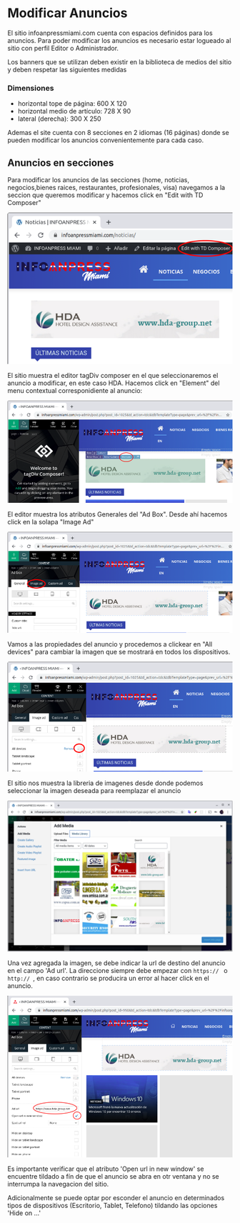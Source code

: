 # Modificar Anuncios

El sitio infoanpressmiami.com cuenta con espacios definidos para los anuncios. Para poder modificar los anuncios es necesario estar logueado al sitio con perfil Editor o Administrador.

Los banners que se utilizan deben existir en la biblioteca de medios del sitio y deben respetar las siguientes medidas

### Dimensiones

+ horizontal tope de página: 600 X 120
+ horizontal medio de artículo: 728 X 90
+ lateral (derecha): 300 X 250

Ademas el site cuenta con 8 secciones en 2 idiomas (16 páginas) donde se pueden modificar los anuncios convenientemente para cada caso. 

## Anuncios en secciones

Para modificar los anuncios de las secciones (home, noticias, negocios,bienes raices, restaurantes, profesionales, visa) navegamos a la seccion que queremos modificar y hacemos click en "Edit with TD Composer"

![Edit with TD Composer](img01.png)

El sitio muestra el editor tagDiv composer en el que seleccionaremos el anuncio a modificar, en este caso HDA. Hacemos click en "Element" del menu contextual corresponidiente al anuncio:

![Click Element](img02.png)

El editor muestra los atributos Generales del "Ad Box". Desde ahí hacemos click en la solapa "Image Ad"

![Solapa Image Ad](img03.png)

Vamos a las propiedades del anuncio y procedemos a clickear en "All devices" para cambiar la imagen que se mostrará en todos los dispositivos. 

![Click en la imagen "All Devices"](img04.png)

El sitio nos muestra la libreria de imagenes desde donde podemos seleccionar la imagen deseada para reemplazar el anuncio

![Elegir la imagen que reemplaza el anuncio](img05.png)

Una vez agregada la imagen, se debe indicar la url de destino del anuncio en el campo 'Ad url'. La direccione siempre debe empezar con `https:// ` o `http:// `, en caso contrario se producira un error al hacer click en el anuncio.

![Elegir la imagen que reemplaza el anuncio](img10.png)

Es importante verificar que el atributo 'Open url in new window' se encuentre tildado a fín de que el anuncio se abra en otr ventana y no se interrumpa la navegacion del sitio.

Adicionalmente se puede optar por esconder el anuncio en determinados tipos de dispositivos (Escritorio, Tablet, Telefono) tildando las opciones 'Hide on ...'
